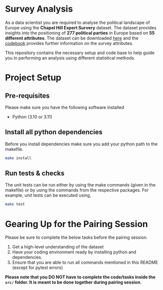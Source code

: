 # Survey Analysis

As a data scientist you are required to analyse the political landscape of Europe using the **Chapel Hill Expert Survery** dataset. The dataset provides insights into the positioning of **277 political parties** in Europe based on **55 different attributes**. The dataset can be downloaded [here](https://www.chesdata.eu/2019-chapel-hill-expert-survey) and the [codebook](https://static1.squarespace.com/static/5975c9bfdb29d6a05c65209b/t/5fa04ec05d3c8218b7c91450/1604341440585/2019_CHES_codebook.pdf) provides further information on the survey attributes.

This repository contains the necessary setup and code base to help guide you in performing an analysis using different statistical methods.

# Project Setup

## Pre-requisites

Please make sure you have the following software installed

- Python (3.10 or 3.11)

## Install all python dependencies

Before you install dependencies make sure you add your python path to the makefile.

```bash
make install
```

## Run tests & checks

The unit tests can be run either by using the make commands (given in the makefile) or by using the commands from the respective packages.
For example, unit tests can be executed using,

```bash
make test
```

# Gearing Up for the Pairing Session

Please be sure to complete the below tasks before the pairing session.

1. Get a high-level understanding of the dataset
2. Have your coding environment ready by installing python and dependencies.
3. Ensure that you are able to run all commands mentioned in this README (except for pytest errors)

**Please note that you DO NOT have to complete the code/tasks inside the `src/` folder. It is meant to be done together during pairing session.**
